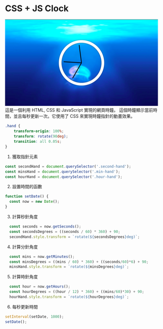 CSS + JS Clock
===

![image](./index.png)
這是一個利用 HTML, CSS 和 JavaScript 實現的網頁時鐘。
這個時鐘顯示當前時間，並且每秒更新一次。它使用了 CSS 來實現時鐘指針的動畫效果。

```css
.hand {
    transform-origin: 100%;
    transform: rotate(90deg);
    transition: all 0.05s;
}
```

1. 獲取指針元素
```javascript
const secondHand = document.querySelector('.second-hand');
const minsHand = document.querySelector('.min-hand');
const hourHand = document.querySelector('.hour-hand');
```
2. 設置時間的函數
```javascript
function setDate() {
  const now = new Date();
}
```
3. 計算秒針角度
```javascript
  const seconds = now.getSeconds();
  const secondsDegrees = ((seconds / 60) * 360) + 90;
  secondHand.style.transform = `rotate(${secondsDegrees}deg)`;
```
4. 計算分針角度
```javascript
  const mins = now.getMinutes();
  const minsDegrees = ((mins / 60) * 360) + ((seconds/60)*6) + 90;
  minsHand.style.transform = `rotate(${minsDegrees}deg)`;
```
5. 計算時針角度
```javascript
  const hour = now.getHours();
  const hourDegrees = ((hour / 12) * 360) + ((mins/60)*30) + 90;
  hourHand.style.transform = `rotate(${hourDegrees}deg)`;
```

6. 每秒更新時間
```javascript
setInterval(setDate, 1000);
setDate();
```